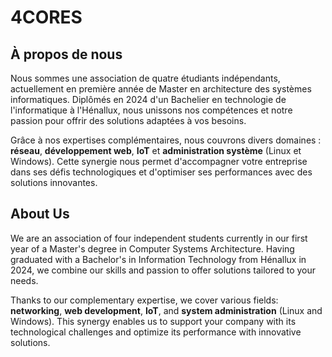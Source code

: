 # 4CORES


## À propos de nous

Nous sommes une association de quatre étudiants indépendants, actuellement en première année de Master en architecture des systèmes informatiques. Diplômés en 2024 d'un Bachelier en technologie de l'informatique à l'Hénallux, nous unissons nos compétences et notre passion pour offrir des solutions adaptées à vos besoins.

Grâce à nos expertises complémentaires, nous couvrons divers domaines : **réseau**, **développement web**, **IoT** et **administration système** (Linux et Windows). Cette synergie nous permet d'accompagner votre entreprise dans ses défis technologiques et d'optimiser ses performances avec des solutions innovantes.

## About Us

We are an association of four independent students currently in our first year of a Master's degree in Computer Systems Architecture. Having graduated with a Bachelor's in Information Technology from Hénallux in 2024, we combine our skills and passion to offer solutions tailored to your needs.

Thanks to our complementary expertise, we cover various fields: **networking**, **web development**, **IoT**, and **system administration** (Linux and Windows). This synergy enables us to support your company with its technological challenges and optimize its performance with innovative solutions.
